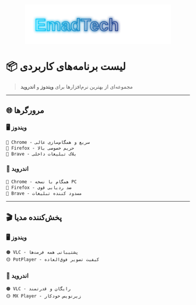 <p align="center">
  <img src="Assets/emadtech-neon.svg" width="400" />
</p>

# 📦 لیست برنامه‌های کاربردی

> مجموعه‌ای از بهترین نرم‌افزارها برای **ویندوز** و **اندروید**

---

## 🌐 مرورگرها

### 🖥️ ویندوز
```
🌈 Chrome - سریع و همگام‌سازی عالی
🦊 Firefox - حریم خصوصی بالا  
🦁 Brave - بلاک تبلیغات داخلی
```

### 📱 اندروید  
```
🌈 Chrome - همگام با نسخه PC
🦊 Firefox - ضد ردیابی قوی
🦁 Brave - مسدود کننده تبلیغات
```

---

## 🎬 پخش‌کننده مدیا

### 🖥️ ویندوز
```
🟠 VLC - پشتیبانی همه فرمت‌ها
🟡 PotPlayer - کیفیت تصویر فوق‌العاده
```

### 📱 اندروید
```
🟠 VLC - رایگان و قدرتمند
🟡 MX Player - زیرنویس خودکار
```
